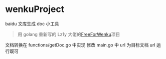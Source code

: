 # wenkuProject

baidu 文库生成 doc 小工具

> 用 golang 重新写的 Lz1y 大佬的[FreeForWenku](https://github.com/Lz1y/FreeForWenku)项目

文档转换在 functions/getDoc.go 中实现
修改 main.go 中 url 为目标文档 url 运行既可
